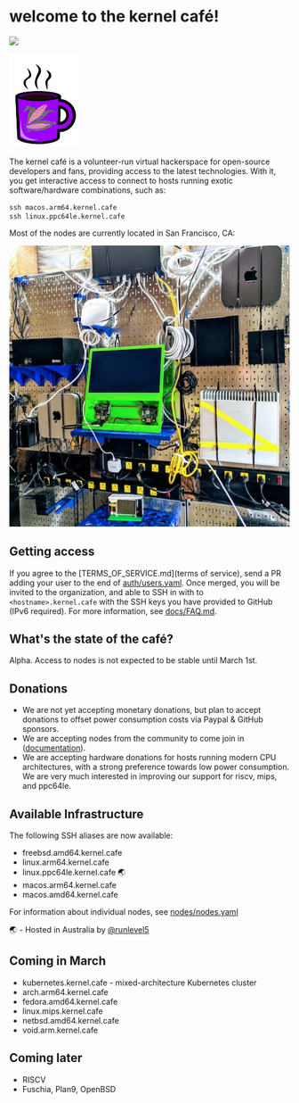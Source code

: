 # welcome to the kernel café!

<a href="https://discord.gg/s8nwgXQaKP"><img src="https://img.shields.io/discord/806023590348062750"></a>

<img src="docs/logo.png" width="128">

The kernel café is a volunteer-run virtual hackerspace for open-source developers and fans, providing access to the latest technologies. With it, you get interactive access to connect to hosts running exotic software/hardware combinations, such as:

```
ssh macos.arm64.kernel.cafe
ssh linux.ppc64le.kernel.cafe
```

Most of the nodes are currently located in San Francisco, CA:

<img src="docs/photo.jpg">

## Getting access

If you agree to the [TERMS_OF_SERVICE.md](terms of service), send a PR adding your user to the end of [auth/users.yaml](auth/users.yaml). Once merged, you will be  invited to the organization, and able to SSH in with to `<hostname>.kernel.cafe` with the SSH keys you have provided to GitHub (IPv6 required). For more information, see [docs/FAQ.md](docs/FAQ.md).

## What's the state of the café?

Alpha. Access to nodes is not expected to be stable until March 1st.

## Donations

* We are not yet accepting monetary donations, but plan to accept donations to offset power consumption costs via Paypal & GitHub sponsors.
* We are accepting nodes from the community to come join in ([documentation](https://github.com/KernelCafe/automation/)). 
* We are accepting hardware donations for hosts running modern CPU architectures, with a strong preference towards low power consumption. We are very much interested in improving our support for riscv, mips, and ppc64le.

## Available Infrastructure

The following SSH aliases are now available:

* freebsd.amd64.kernel.cafe
* linux.arm64.kernel.cafe
* linux.ppc64le.kernel.cafe 🌏
* macos.arm64.kernel.cafe
* macos.amd64.kernel.cafe

For information about individual nodes, see [nodes/nodes.yaml](nodes/nodes.yaml)

🌏 - Hosted in Australia by <a href="https://github.com/runlevel5">@runlevel5</a>

## Coming in March

* kubernetes.kernel.cafe - mixed-architecture Kubernetes cluster
* arch.arm64.kernel.cafe
* fedora.amd64.kernel.cafe
* linux.mips.kernel.cafe
* netbsd.amd64.kernel.cafe
* void.arm.kernel.cafe

## Coming later

* RISCV
* Fuschia, Plan9, OpenBSD
